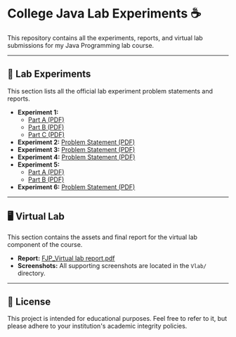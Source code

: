 # College Java Lab Experiments ☕

This repository contains all the experiments, reports, and virtual lab submissions for my Java Programming lab course.

---

## 🧪 Lab Experiments

This section lists all the official lab experiment problem statements and reports.

* **Experiment 1:**
    * [Part A (PDF)](./EXPT%201a.pdf)
    * [Part B (PDF)](./EXPT%201b.pdf)
    * [Part C (PDF)](./EXPT%201c.pdf)
* **Experiment 2:** [Problem Statement (PDF)](./EXPT%202.pdf)
* **Experiment 3:** [Problem Statement (PDF)](./EXPT%203.pdf)
* **Experiment 4:** [Problem Statement (PDF)](./EXPT%204.pdf)
* **Experiment 5:**
    * [Part A (PDF)](./EXPT%205a.pdf)
    * [Part B (PDF)](./EXPT%205b.pdf)
* **Experiment 6:** [Problem Statement (PDF)](./EXPT%206.pdf)

---

## 🖥️ Virtual Lab

This section contains the assets and final report for the virtual lab component of the course.

* **Report:** [FJP_Virtual lab report.pdf](./Vlab/FJP_Virtual%20lab%20report.pdf)
* **Screenshots:** All supporting screenshots are located in the `Vlab/` directory.

---

## 📄 License

This project is intended for educational purposes. Feel free to refer to it, but please adhere to your institution's academic integrity policies.
